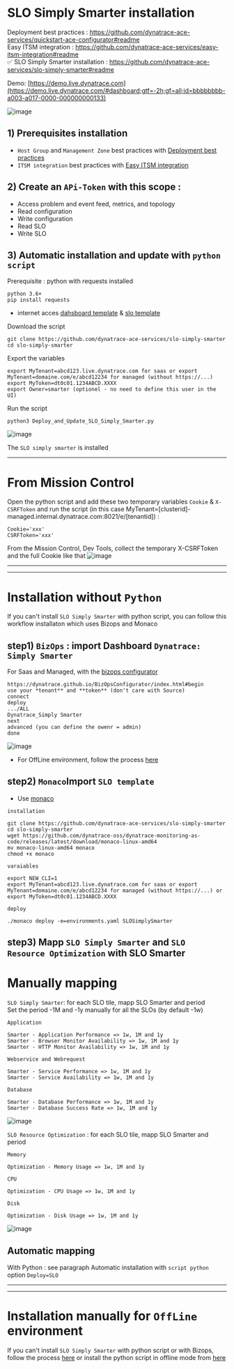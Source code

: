 # SLO Simply Smarter installation

Deployment best practices : https://github.com/dynatrace-ace-services/quickstart-ace-configurator#readme  
Easy ITSM integration : https://github.com/dynatrace-ace-services/easy-itsm-integration#readme  
✅ SLO Simply Smarter installation : https://github.com/dynatrace-ace-services/slo-simply-smarter#readme  

Demo: [https://demo.live.dynatrace.com](https://demo.live.dynatrace.com/#dashboard;gtf=-2h;gf=all;id=bbbbbbbb-a003-a017-0000-000000000133)

![image](https://user-images.githubusercontent.com/40337213/216790208-070422d3-990b-4836-bade-5861473a7d7c.png)

## 1) Prerequisites installation

- `Host Group` and `Management Zone` best practices with [Deployment best practices](https://github.com/dynatrace-ace-services/quickstart-ace-configurator)
- `ITSM integration` best practices with [Easy ITSM integration](https://github.com/dynatrace-ace-services/easy-itsm-integration/blob/main/Readme.md)

## 2) Create an `APi-Token` with this scope :

 - Access problem and event feed, metrics, and topology
 - Read configuration 
 - Write configuration
 - Read SLO
 - Write SLO

  
## 3) Automatic installation and update with `python script`
Prerequisite : python with requests installed 
 
    python 3.6+
    pip install requests
    
+ internet acces [dahsboard template](https://github.com/JLLormeau/dynatrace_template_fr) & [slo template](https://github.com/dynatrace-ace-services/slo-simply-smarter/tree/main/SLOSimplySmarter/slo)
  
Download the script

    git clone https://github.com/dynatrace-ace-services/slo-simply-smarter
    cd slo-simply-smarter

Export the variables
     
    export MyTenant=abcd123.live.dynatrace.com for saas or export MyTenant=domaine.com/e/abcd12234 for managed (without https://...)
    export MyToken=dt0c01.1234ABCD.XXXX
    export Owner=smarter (optionel - no need to define this user in the UI)
    
Run the script 

    python3 Deploy_and_Update_SLO_Simply_Smarter.py
    
   ![image](https://user-images.githubusercontent.com/40337213/211930107-21d89c32-55fa-4dfb-a36d-6ce6b1182ffb.png)  
  
 The `SLO simply smarter` is installed 

 ---
 
# From Mission Control 

Open the python script and add these two temporary variables `Cookie` & `X-CSRFToken` and run the script (in this case MyTenant=[clusterid]-managed.internal.dynatrace.com:8021/e/[tenantid])  :  
 
    Cookie='xxx'
    CSRFToken='xxx'
    
From the Mission Control, Dev Tools, collect the temporary X-CSRFToken and the full Cookie like that 
![image](https://user-images.githubusercontent.com/40337213/213934116-62c8eb34-241b-44e3-870b-ea7b0a5b47be.png)

---
---

# Installation without `Python`
If you can't install `SLO Simply Smarter` with python script, you can follow this workflow installaton which uses Bizops and Monaco

## step1) `BizOps` : import Dashboard `Dynatrace: Simply Smarter`
For Saas and Managed, with the [bizops configurator](https://dynatrace.github.io/BizOpsConfigurator/index.html#begin)  

 
    https://dynatrace.github.io/BizOpsConfigurator/index.html#begin
    use your *tenant** and **token** (don't care with Source)
    connect
    deploy 
    .../ALL
    Dynatrace_Simply Smarter
    next
    advanced (you can define the owenr = admin)
    done
       
 
 ![image](https://user-images.githubusercontent.com/40337213/210232428-7de19b44-579a-4979-9e4e-6b9ef61bcc7a.png)  
 - For OffLine environment, follow the process [here](/Import_Dynatrace_Simply_Smarter_for_OffLine_environment.pdf)
 
## step2) `Monaco`Import `SLO template`
 - Use [monaco](https://dynatrace-oss.github.io/dynatrace-monitoring-as-code/)
 
 `installation`
 
    git clone https://github.com/dynatrace-ace-services/slo-simply-smarter
    cd slo-simply-smarter
    wget https://github.com/dynatrace-oss/dynatrace-monitoring-as-code/releases/latest/download/monaco-linux-amd64
    mv monaco-linux-amd64 monaco
    chmod +x monaco
       
`varaiables`

    export NEW_CLI=1
    export MyTenant=abcd123.live.dynatrace.com for saas or export MyTenant=domaine.com/e/abcd12234 for managed (without https://...) or 
    export MyToken=dt0c01.1234ABCD.XXXX
       
`deploy`

    ./monaco deploy -e=environments.yaml SLOSimplySmarter
       
 ## step3) Mapp `SLO Simply Smarter` and `SLO Resource Optimization` with SLO Smarter  
 
 # Manually mapping
 
 `SLO Simply Smarter`: for each SLO tile, mapp SLO Smarter and period  
 Set the period -1M and -1y manually for all the SLOs (by default -1w)  
 
 `Application`
 
    Smarter - Application Performance => 1w, 1M and 1y
    Smarter - Browser Monitor Availability => 1w, 1M and 1y
    Smarter - HTTP Monitor Availability => 1w, 1M and 1y
    
`Webservice and Webrequest`
 
    Smarter - Service Performance => 1w, 1M and 1y
    Smarter - Service Availability => 1w, 1M and 1y
 
`Database`
 
    Smarter - Database Performance => 1w, 1M and 1y
    Smarter - Database Success Rate => 1w, 1M and 1y
       
![image](https://user-images.githubusercontent.com/40337213/210246167-71c63329-11f5-4f0b-9ba9-98c4485be86b.png)  

`SLO Resource Optimization` : for each SLO tile, mapp SLO Smarter and period  

`Memory`

    Optimization - Memory Usage => 1w, 1M and 1y
    
`CPU`

    Optimization - CPU Usage => 1w, 1M and 1y
    
`Disk`

    Optimization - Disk Usage => 1w, 1M and 1y    

![image](https://user-images.githubusercontent.com/40337213/210247317-06d3a1dd-331c-44ca-9c41-cc3d08249a2c.png)
      
 ## Automatic mapping  
 With Python : see paragraph Automatic installation with `script python`
 option `Deploy=SLO`

---
---

# Installation manually for `OffLine` environment
If you can't install `SLO Simply Smarter` with python script or with Bizops, follow the process [here](https://github.com/JLLormeau/slo_simply_smarter_offline/blob/main/Import_Dynatrace_Simply_Smarter_for_OffLine_environment.pdf)
or install the python script in offline mode from [here](https://github.com/JLLormeau/slo_simply_smarter_offline)



